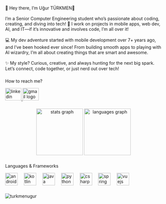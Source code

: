 <br clear="both">

<p align="left">🌟 Hey there, I’m Uğur TÜRKMEN🌟<br><br>I’m a Senior Computer Engineering student who’s passionate about coding, creating, and diving into tech! 🚀 I work on projects in mobile apps, web dev, AI, and IT—if it’s innovative and involves code, I’m all over it!<br><br>💻 My dev adventure started with mobile development over 7+ years ago, and I’ve been hooked ever since! From building smooth apps to playing with AI wizardry, I’m all about creating things that are smart and awesome.<br><br>✨ My style? Curious, creative, and always hunting for the next big spark. Let’s connect, code together, or just nerd out over tech!</p>

###
###

<p align="left">How to reach me?</p>

<div align="left">
  <a href="https://www.linkedin.com/in/uğur-türkmen-0b499b147" target="_blank">
    <img src="https://raw.githubusercontent.com/maurodesouza/profile-readme-generator/master/src/assets/icons/social/linkedin/default.svg" width="52" height="40" alt="linkedin logo"/>
  </a>
  <a href="https://trkmn.ugur.12@gmail.com" target="_blank">
    <img src="https://raw.githubusercontent.com/maurodesouza/profile-readme-generator/master/src/assets/icons/social/gmail/default.svg" width="52" height="40" alt="gmail logo"/>
  </a>
</div>

###

<div align="center">
  <img src="https://github-readme-stats.vercel.app/api?username=turkmenugur&hide_title=false&hide_rank=false&show_icons=true&include_all_commits=true&count_private=true&disable_animations=false&theme=dracula&locale=en&hide_border=false&order=1" height="150" alt="stats graph"  />
  <img src="https://github-readme-stats.vercel.app/api/top-langs?username=turkmenugur&locale=en&hide_title=false&layout=compact&card_width=320&langs_count=5&theme=dracula&hide_border=false&hide=html,css,scss,javascript&order=2" height="150" alt="languages graph"  />
</div>

###
###

<p align="left">Languages & Frameworks</p>

<div align="left">
  <img src="https://cdn.jsdelivr.net/gh/devicons/devicon/icons/androidstudio/androidstudio-original.svg" height="40" alt="androidstudio logo"  />
  <img width="12" />
  <img src="https://cdn.jsdelivr.net/gh/devicons/devicon/icons/kotlin/kotlin-original.svg" height="40" alt="kotlin logo"  />
  <img width="12" />
  <img src="https://cdn.jsdelivr.net/gh/devicons/devicon/icons/java/java-original.svg" height="40" alt="java logo"  />
  <img width="12" />
  <img src="https://cdn.jsdelivr.net/gh/devicons/devicon/icons/python/python-original.svg" height="40" alt="python logo"  />
  <img width="12" />
  <img src="https://cdn.jsdelivr.net/gh/devicons/devicon/icons/csharp/csharp-original.svg" height="40" alt="csharp logo"  />
  <img width="12" />
  <img src="https://cdn.jsdelivr.net/gh/devicons/devicon/icons/spring/spring-original.svg" height="40" alt="spring logo"  />
  <img width="12" />
  <img src="https://cdn.jsdelivr.net/gh/devicons/devicon/icons/vuejs/vuejs-original.svg" height="40" alt="vuejs logo"  />
</div>

###

<!--<div align="center">
  <img src="https://profile-counter.glitch.me/turkmenugur/count.svg?"  />
</div>-->


 <p align="left"> <img src="https://komarev.com/ghpvc/?username=turkmenugur&label=Profile%20views&color=0e75b6&style=flat" alt="turkmenugur" /> </p>

###

<!--<br clear="both">-->

<!--<div align="center">
  <img src="https://github-read-medium-git-main.pahlevikun.vercel.app/latest?limit=4&username=utrkmn" alt="Layout with last medium posts"  />
</div>-->

###
